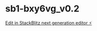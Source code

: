 # sb1-bxy6vg_v0.2

[Edit in StackBlitz next generation editor ⚡️](https://stackblitz.com/~/github.com/OYYH-Apple/sb1-bxy6vg_v0.2)